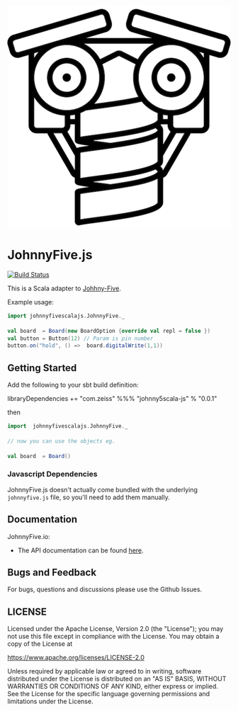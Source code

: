 ![](./assets/j5-scala-logo.png)

# JohnnyFive.js

[![Build Status](https://travis-ci.org/ZEISS/JohnnyFiveScalaJS.svg?branch=master)](https://travis-ci.org/ZEISS/JohnnyFiveScalaJS)

This is a Scala adapter to [Johhny-Five](http://johnny-five.io).

Example usage:

```scala
import johnnyfivescalajs.JohnnyFive._

val board  = Board(new BoardOption {override val repl = false })
val button = Button(12) // Param is pin number
button.on("hold", () =>  board.digitalWrite(1,1))
```

## Getting Started

Add the following to your sbt build definition:

libraryDependencies += "com.zeiss" %%% "johnny5scala-js" % "0.0.1"

then

```scala
import  johnnyfivescalajs.JohnnyFive._

// now you can use the objects eg.

val board  = Board()
```

### Javascript Dependencies

JohnnyFive.js doesn't actually come bundled with the underlying `johnnyfive.js` file, so you'll need to add them manually.

## Documentation

JohnnyFive.io:

- The API documentation can be found [here](http://johnny-five.io/api/).

## Bugs and Feedback

For bugs, questions and discussions please use the Github Issues.

## LICENSE

Licensed under the Apache License, Version 2.0 (the "License");
you may not use this file except in compliance with the License.
You may obtain a copy of the License at

<https://www.apache.org/licenses/LICENSE-2.0>

Unless required by applicable law or agreed to in writing, software
distributed under the License is distributed on an "AS IS" BASIS,
WITHOUT WARRANTIES OR CONDITIONS OF ANY KIND, either express or implied.
See the License for the specific language governing permissions and
limitations under the License.
